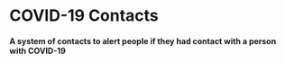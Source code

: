 # COVID-19 Contacts
#### A system of contacts to alert people if they had contact with a person with COVID-19
